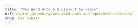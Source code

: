 ```yaml
---
title: "Wes Ward Auto & Equipment Services"
url: /saint-johnsbury/wes-ward-auto-and-equipment-services/
shop: car repair
---
```

